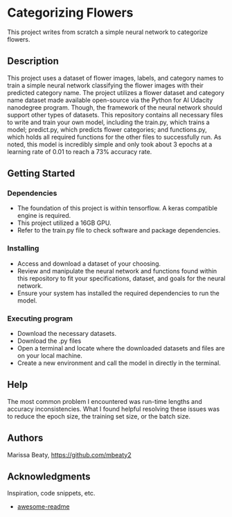 # Categorizing Flowers

This project writes from scratch a simple neural network to categorize flowers. 

## Description

This project uses a dataset of flower images, labels, and category names to train a simple neural network classifying the flower images with their predicted category name. The project utilizes a flower dataset and category name dataset made available open-source via the Python for AI Udacity nanodegree program. Though, the framework of the neural network should support other types of datasets. This repository contains all necessary files to write and train your own model, including the train.py, which trains a model; predict.py, which predicts flower categories; and functions.py, which holds all required functions for the other files to successfully run. As noted, this model is incredibly simple and only took about 3 epochs at a learning rate of 0.01 to reach a 73% accuracy rate. 

## Getting Started

### Dependencies

* The foundation of this project is within tensorflow. A keras compatible engine is required.
* This project utilized a 16GB GPU.
* Refer to the train.py file to check software and package dependencies. 

### Installing

* Access and download a dataset of your choosing.
* Review and manipulate the neural network and functions found within this repository to fit your specifications, dataset, and goals for the neural network.
* Ensure your system has installed the required dependencies to run the model.

### Executing program

* Download the necessary datasets. 
* Download the .py files
* Open a terminal and locate where the downloaded datasets and files are on your local machine.
* Create a new environment and call the model in directly in the terminal.

## Help

The most common problem I encountered was run-time lengths and accuracy inconsistencies. What I found helpful resolving these issues was to reduce the epoch size, the training set size, or the batch size.  

## Authors

Marissa Beaty, https://github.com/mbeaty2

## Acknowledgments

Inspiration, code snippets, etc.
* [awesome-readme](https://github.com/matiassingers/awesome-readme)
